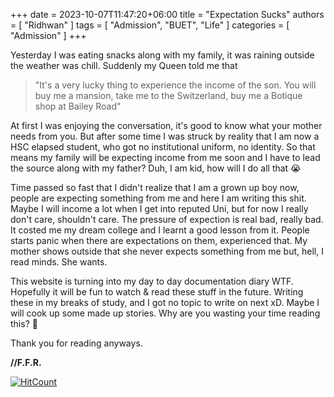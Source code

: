 ﻿+++ 
date = 2023-10-07T11:47:20+06:00
title = "Expectation Sucks"
authors = [ "Ridhwan" ]
tags = [ "Admission", "BUET", "Life" ]
categories = [ "Admission" ]
+++

Yesterday I was eating snacks along with my family, it was raining outside the weather was chill. Suddenly my Queen told me that 
<br>

> "It's a very lucky thing to experience the income of the son. You will buy me a mansion, take me to the Switzerland, buy me a Botique shop at Bailey Road"

At first I was enjoying the conversation, it's good to know what your mother needs from you. But after some time I was struck by reality that I am now a HSC elapsed student,
who got no institutional uniform, no identity. So that means my family will be expecting income from me soon and I have to lead the source along with my father? Duh, I am kid, how will I
do all that 😭
<br>

Time passed so fast that I didn't realize that I am a grown up boy now, people are expecting something from me and here I am writing this shit. Maybe I will income a lot when I get into 
reputed Uni, but for now I really don't care, shouldn't care. The pressure of expection is real bad, really bad. It costed me my dream college and I learnt a good lesson from it. People
starts panic when there are expectations on them, experienced that. My mother shows outside that she never expects something from me but, hell, I read minds. She wants.
<br>

This website is turning into my day to day documentation diary WTF. Hopefully it will be fun to watch & read these stuff in the future. Writing these in my breaks of study, and I got
no topic to write on next xD. Maybe I will cook up some made up stories. Why are you wasting your time reading this? 👊
<br>

Thank you for reading anyways.
<br>

**//F.F.R.**

[![HitCount](https://hits.dwyl.com/FahimFuad/008a.svg?style=flat-square&show=unique)](http://hits.dwyl.com/FahimFuad/008a)
